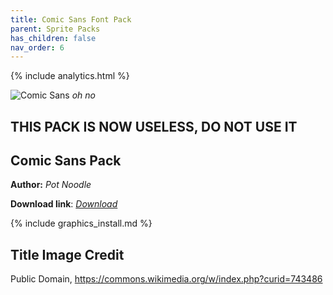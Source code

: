 ```yaml
---
title: Comic Sans Font Pack
parent: Sprite Packs
has_children: false
nav_order: 6
---
```


{% include analytics.html %}

![Comic Sans](https://upload.wikimedia.org/wikipedia/commons/thumb/8/84/Comic_Sans_font.svg/2000px-Comic_Sans_font.svg.png)
*oh no*

## THIS PACK IS NOW USELESS, DO NOT USE IT

## Comic Sans Pack

**Author:** *Pot Noodle*

**Download link**: *[Download](https://drive.google.com/file/d/1dDJQ836_nvE1uFjNBKtkaMhx6J3T0X4W/view?usp=sharing)*

{% include graphics_install.md %}

## Title Image Credit	
Public Domain, https://commons.wikimedia.org/w/index.php?curid=743486
